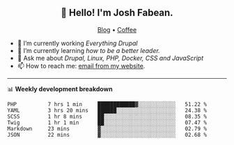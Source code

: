 <h2 align="center">👋 Hello! I'm Josh Fabean.</h2>
<p align="center">
  <a href="https://joshfabean.com">Blog</a> •
  <a href="https://www.buymeacoffee.com/LSxne6Yr4">Coffee</a>
</p>

- 🔭 I’m currently working *Everything Drupal*
- 🌱 I’m currently learning *how to be a better leader.*
- 💬 Ask me about *Drupal, Linux, PHP, Docker, CSS and JavaScript*
- 📫 How to reach me: [email from my website](https://joshfabean.com).

-------

📊 **Weekly development breakdown**
<!--START_SECTION:waka-->

```text
PHP          7 hrs 1 min     ████████████▓░░░░░░░░░░░░   51.22 %
YAML         3 hrs 20 mins   ██████░░░░░░░░░░░░░░░░░░░   24.38 %
SCSS         1 hr 8 mins     ██░░░░░░░░░░░░░░░░░░░░░░░   08.35 %
Twig         1 hr 1 min      ██░░░░░░░░░░░░░░░░░░░░░░░   07.47 %
Markdown     23 mins         ▓░░░░░░░░░░░░░░░░░░░░░░░░   02.79 %
JSON         22 mins         ▓░░░░░░░░░░░░░░░░░░░░░░░░   02.68 %
```

<!--END_SECTION:waka-->

<!--
**fabean/fabean** is a ✨ _special_ ✨ repository because its `README.md` (this file) appears on your GitHub profile.

Here are some ideas to get you started:

- 🔭 I’m currently working on ...
- 🌱 I’m currently learning ...
- 👯 I’m looking to collaborate on ...
- 🤔 I’m looking for help with ...
- 💬 Ask me about ...
- 📫 How to reach me: ...
- 😄 Pronouns: ...
- ⚡ Fun fact: ...
-->
